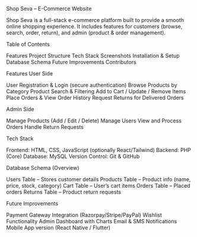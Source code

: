 Shop Seva – E-Commerce Website

Shop Seva is a full-stack e-commerce platform built to provide a smooth online shopping experience.
It includes features for customers (browse, search, order, return), and admin (product & order management).

 Table of Contents
 
  Features
  Project Structure
  Tech Stack
  Screenshots
  Installation & Setup
  Database Schema
  Future Improvements
  Contributors

Features
  User Side

  User Registration & Login (secure authentication)
  Browse Products by Category
  Product Search & Filtering
  Add to Cart / Update / Remove Items
  Place Orders & View Order History
  Request Returns for Delivered Orders

  Admin Side

  Manage Products (Add / Edit / Delete)
  Manage Users
  View and Process Orders
  Handle Return Requests

  Tech Stack

  Frontend: HTML, CSS, JavaScript (optionally React/Tailwind)
  Backend: PHP (Core)
  Database: MySQL
  Version Control: Git & GitHub

  Database Schema (Overview)

  Users Table – Stores customer details
  Products Table – Product info (name, price, stock, category)
  Cart Table – User’s cart items
  Orders Table – Placed orders
  Returns Table – Product return requests

  Future Improvements
  
  Payment Gateway Integration (Razorpay/Stripe/PayPal)
  Wishlist Functionality
  Admin Dashboard with Charts
  Email & SMS Notifications
  Mobile App version (React Native / Flutter)
